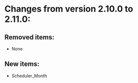 # Changes from version 2.10.0 to 2.11.0:

## Removed items:
  * None

## New items:
  * Scheduler_Month